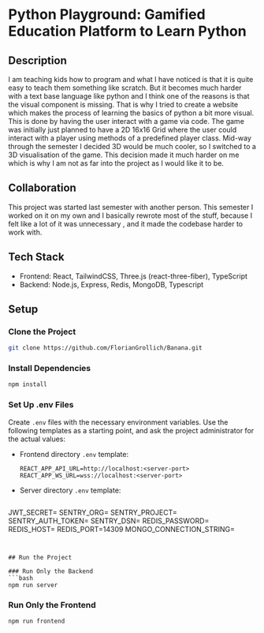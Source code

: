 # Python Playground: Gamified Education Platform to Learn Python



## Description

I am teaching kids how to program and what I have noticed is that it is quite easy to teach them something like scratch. But it becomes much harder with a text base language like python and I think one of the reasons is that the visual component is missing. That is why I tried to create a website which makes the process of learning the basics of python a bit more visual.
This is done by having the user interact with a game via code. The game was initially just planned to have a 2D 16x16 Grid where the user could interact with a player using methods of a predefined player class.
Mid-way through the semester I decided 3D would be much cooler, so I switched to a 3D visualisation of the game. This decision made it much harder on me which is why I am not as far into the project as I would like it to be.



## Collaboration
This project was started last semester with another person. This semester I worked on it on my own and I basically rewrote most of the stuff, because I felt like
a lot of it was  unnecessary    , and it made the codebase harder to work with.

## Tech Stack
- Frontend: React, TailwindCSS, Three.js (react-three-fiber), TypeScript
- Backend: Node.js, Express, Redis, MongoDB, Typescript


## Setup

### Clone the Project
```bash
git clone https://github.com/FlorianGrollich/Banana.git
```

### Install Dependencies
```bash
npm install
```

### Set Up .env Files
Create `.env` files with the necessary environment variables. Use the following templates as a starting point, and ask the project administrator for the actual values:
  
- Frontend directory `.env` template:
  ```env
  REACT_APP_API_URL=http://localhost:<server-port>
  REACT_APP_WS_URL=wss://localhost:<server-port>
  ```

- Server directory `.env` template:
  ```env
JWT_SECRET=<jwt-secret>
SENTRY_ORG=<sentry-org>
SENTRY_PROJECT=<sentry-project>
SENTRY_AUTH_TOKEN=<sentry-auth-token>
SENTRY_DSN=<sentry-dsn>
REDIS_PASSWORD=<redis-password>
REDIS_HOST=<redis-host>
REDIS_PORT=14309
MONGO_CONNECTION_STRING=<connection-string>
  ```


## Run the Project

### Run Only the Backend
```bash
npm run server
```

### Run Only the Frontend
```bash
npm run frontend
```
